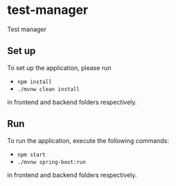 # test-manager
Test manager

## Set up
To set up the application, please run
- `npm install`
- `./mvnw clean install`

in frontend and backend folders respectively.

## Run
To run the application, execute the following commands:
- `npm start`
- `./mvnw spring-boot:run`

in frontend and backend folders respectively.
